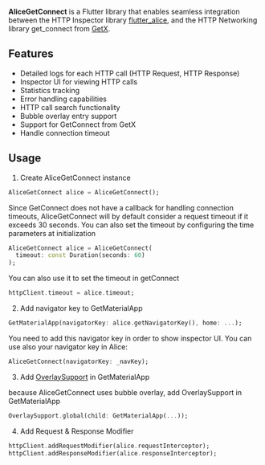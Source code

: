 **AliceGetConnect** is a Flutter library that enables seamless integration 
between the HTTP Inspector library 
[flutter_alice](https://pub.dev/packages/flutter_alice), 
and the HTTP Networking library get_connect from [GetX](https://pub.dev/packages/get).

## Features

- Detailed logs for each HTTP call (HTTP Request, HTTP Response)
- Inspector UI for viewing HTTP calls
- Statistics tracking
- Error handling capabilities
- HTTP call search functionality
- Bubble overlay entry support
- Support for GetConnect from GetX
- Handle connection timeout

## Usage

1. Create AliceGetConnect instance
```dart
AliceGetConnect alice = AliceGetConnect();
```
Since GetConnect does not have a callback for handling connection timeouts, AliceGetConnect will by default consider a request timeout if it exceeds 30 seconds. You can also set the timeout by configuring the time parameters at initialization
```dart
AliceGetConnect alice = AliceGetConnect(
  timeout: const Duration(seconds: 60)
);
```
You can also use it to set the timeout in getConnect
```dart
httpClient.timeout = alice.timeout;
```
2. Add navigator key to GetMaterialApp
```dart
GetMaterialApp(navigatorKey: alice.getNavigatorKey(), home: ...);
```
You need to add this navigator key in order to show inspector UI. You can use also your navigator key in Alice:
```dart
AliceGetConnect(navigatorKey: _navKey);
```
3. Add [OverlaySupport](https://pub.dev/packages/overlay_support) in GetMaterialApp

because AliceGetConnect uses bubble overlay, add OverlaySupport in GetMaterialApp

```dart
OverlaySupport.global(child: GetMaterialApp(...));
```
4. Add Request & Response Modifier
```dart
httpClient.addRequestModifier(alice.requestInterceptor);
httpClient.addResponseModifier(alice.responseInterceptor);
```